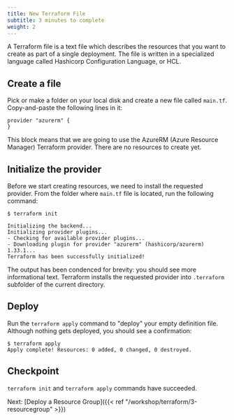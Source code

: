 ```yaml
---
title: New Terraform File
subtitle: 3 minutes to complete
weight: 2
---
```


A Terraform file is a text file which describes the resources that you want to create as part of a single deployment. The file is written in a specialized language called Hashicorp Configuration Language, or HCL.

## Create a file

Pick or make a folder on your local disk and create a new file called `main.tf`. Copy-and-paste the following lines in it:

``` hcl
provider "azurerm" {
}
```

This block means that we are going to use the AzureRM (Azure Resource Manager) Terraform provider. There are no resources to create yet.

## Initialize the provider

Before we start creating resources, we need to install the requested provider. From the folder where `main.tf` file is located, run the following command:

```
$ terraform init

Initializing the backend...
Initializing provider plugins...
- Checking for available provider plugins...
- Downloading plugin for provider "azurerm" (hashicorp/azurerm) 1.33.1...
Terraform has been successfully initialized!
```

The output has been condenced for brevity: you should see more informational text. Terraform installs the requested provider into `.terraform` subfolder of the current directory.

## Deploy

Run the `terraform apply` command to "deploy" your empty definition file. Although nothing gets deployed, you should see a confirmation:

```
$ terraform apply
Apply complete! Resources: 0 added, 0 changed, 0 destroyed.
```

## Checkpoint

`terraform init` and `terraform apply` commands have succeeded.

Next: [Deploy a Resource Group]({{< ref "/workshop/terraform/3-resourcegroup" >}})